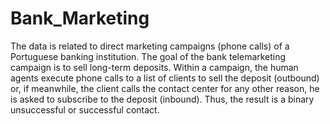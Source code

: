 # Bank_Marketing
The data is related to direct marketing campaigns (phone calls) of a Portuguese banking institution. The goal of the bank telemarketing campaign is to sell long-term deposits. Within a campaign, the human agents execute phone calls to a list of clients to sell the deposit (outbound) or, if meanwhile, the client calls the contact center for any other reason, he is asked to subscribe to the deposit (inbound). Thus, the result is a binary unsuccessful or successful contact.
